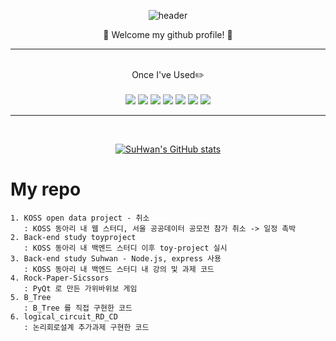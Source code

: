 <div align="center">
  
![header](https://capsule-render.vercel.app/api?type=cylinder&color=000000&height=150&section=header&text=WELCOME&fontColor=ffffff&fontSize=70&animation=fadeIn&fontAlignY=55)

👏 Welcome my github profile! 👏

<hr/>
<br/>
Once I've Used✏️ 
<br/> 
<br/> 
<img src="https://img.shields.io/badge/JAVA-007396?style=for-the-badge&logo=Java&logoColor=white">
<img src="https://img.shields.io/badge/JavaScript-F7DF1E?style=for-the-badge&logo=Javascript&logoColor=white">
<img src="https://img.shields.io/badge/Python-3776AB?style=for-the-badge&logo=Python&logoColor=white">
<img src="https://img.shields.io/badge/Node.js-339933?style=for-the-badge&logo=Node.js&logoColor=white">
<img src="https://img.shields.io/badge/github-181717?style=for-the-badge&logo=github&logoColor=white">
<img src="https://img.shields.io/badge/MongoDB-47A248?style=for-the-badge&logo=MongoDB&logoColor=white">
<img src="https://img.shields.io/badge/Django-092E20?style=for-the-badge&logo=Django&logoColor=white">
  
<br/>
<hr/>
<br/>

[![SuHwan's GitHub stats](https://github-readme-stats.vercel.app/api?username=wjdtnghks123)](https://github.com/wjdtnghks123/github-readme-stats)

</div>

# My repo

    1. KOSS open data project - 취소
       : KOSS 동아리 내 웹 스터디, 서울 공공데이터 공모전 참가 취소 -> 일정 촉박
    2. Back-end study toyproject
       : KOSS 동아리 내 백엔드 스터디 이후 toy-project 실시
    3. Back-end study Suhwan - Node.js, express 사용
       : KOSS 동아리 내 백엔드 스터디 내 강의 및 과제 코드
    4. Rock-Paper-Sicssors
       : PyQt 로 만든 가위바위보 게임
    5. B_Tree
       : B_Tree 를 직접 구현한 코드
    6. logical_circuit_RD_CD
       : 논리회로설계 추가과제 구현한 코드

<!--
**wjdtnghks123/wjdtnghks123** is a ✨ _special_ ✨ repository because its `README.md` (this file) appears on your GitHub profile.

Here are some ideas to get you started:

- 🔭 I’m currently working on ...
- 🌱 I’m currently learning ...
- 👯 I’m looking to collaborate on ...
- 🤔 I’m looking for help with ...
- 💬 Ask me about ...
- 📫 How to reach me: ...
- 😄 Pronouns: ...
- ⚡ Fun fact: ...
-->
